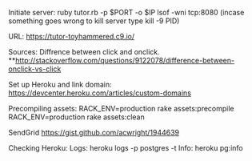 

Initiate server:
  ruby tutor.rb -p $PORT -o $IP 
  lsof -wni tcp:8080 (incase something goes wrong to kill server type kill -9 PID)

  
URL:
  https://tutor-toyhammered.c9.io/

Sources:
  Diffrence between click and onclick.
    **http://stackoverflow.com/questions/9122078/difference-between-onclick-vs-click
  
  

  
Set up Heroku and link domain:
  https://devcenter.heroku.com/articles/custom-domains

  
Precompiling assets:
  RACK_ENV=production rake assets:precompile
  RACK_ENV=production rake assets:clean
  
SendGrid
  https://gist.github.com/acwright/1944639
  

Checking Heroku:
  Logs:  heroku logs -p postgres -t
  Info: heroku pg:info
